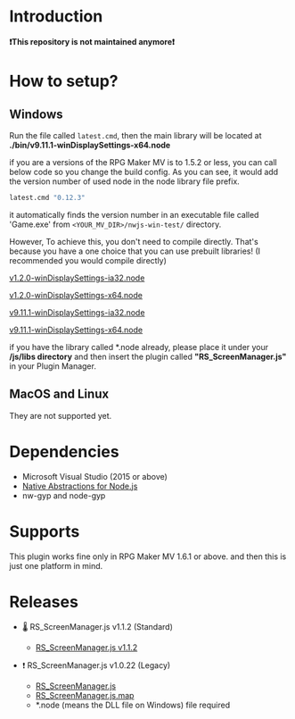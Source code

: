 # Introduction

**❗️This repository is not maintained anymore❗️**

# How to setup?

## Windows

Run the file called `latest.cmd`, then the main library will be located at **./bin/v9.11.1-winDisplaySettings-x64.node**

if you are a versions of the RPG Maker MV is to 1.5.2 or less, you can call below code so you change the build config. As you can see, it would add the version number of used node in the node library file prefix.

```cmd
latest.cmd "0.12.3"
```

it automatically finds the version number in an executable file called 'Game.exe' from `<YOUR_MV_DIR>/nwjs-win-test/` directory.

However, To achieve this, you don't need to compile directly. That's because you have a one choice that you can use prebuilt libraries! (I recommended you would compile directly)

[v1.2.0-winDisplaySettings-ia32.node](./bin/v1.2.0-winDisplaySettings-ia32.node)

[v1.2.0-winDisplaySettings-x64.node](./bin/v1.2.0-winDisplaySettings-x64.node)

[v9.11.1-winDisplaySettings-ia32.node](./bin/v9.11.1-winDisplaySettings-ia32.node)

[v9.11.1-winDisplaySettings-x64.node](./bin/v9.11.1-winDisplaySettings-x64.node)

if you have the library called \*.node already, please place it under your **/js/libs directory** and then
insert the plugin called **"RS_ScreenManager.js"** in your Plugin Manager.

## MacOS and Linux

They are not supported yet.

# Dependencies

-   Microsoft Visual Studio (2015 or above)
-   [Native Abstractions for Node.js](https://github.com/nodejs/nan)
-   nw-gyp and node-gyp

# Supports

This plugin works fine only in RPG Maker MV 1.6.1 or above. and then this is just one platform in mind.

# Releases

-   🌡️ RS_ScreenManager.js v1.1.2 (Standard)

    -   [RS_ScreenManager.js v1.1.2](https://github.com/biud436/MV-Resolutions/blob/main/RS_ScreenManager.js)

-   ❗️ RS_ScreenManager.js v1.0.22 (Legacy)

    -   [RS_ScreenManager.js](https://github.com/biud436/MV-Resolutions/raw/main/dist/RS_ScreenManager.js)
    -   [RS_ScreenManager.js.map](https://github.com/biud436/MV-Resolutions/raw/main/dist/RS_ScreenManager.js.map)
    -   \*.node (means the DLL file on Windows) file required
